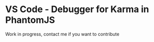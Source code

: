 # VS Code - Debugger for Karma in PhantomJS

Work in progress, contact me if you want to contribute
